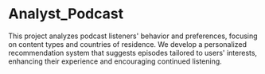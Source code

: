 # Analyst_Podcast
This project analyzes podcast listeners' behavior and preferences, focusing on content types and countries of residence. We develop a personalized recommendation system that suggests episodes tailored to users' interests, enhancing their experience and encouraging continued listening.
